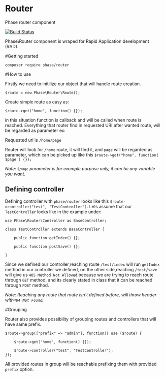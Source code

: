 # Router
Phase router component

[![Build Status](https://travis-ci.org/PhaseComponents/Router.svg?branch=master)](https://travis-ci.org/PhaseComponents/Router)

Phase\Router component is wraped for Rapid Application development (RAD). 

#Getting started

`composer require phase/router`


#How to use

Firstly we need to initilize our object that will handle route creation.

`$route = new Phase\Router\Route();`

Create simple route as easy as:

`$route->get("home", function() {});`

in this situation function is callback and will be called when route is reached. Everything that router find in requested URI after wanted route, will be regarded as parameter ex:

Requested uri is `/home/page`

Router will look for `/home` route, it will find it, and `page` will be regarded as parameter, which can be picked up like this `$route->get("home", function( $page ) {});`

*Note: `$page` parameter is for example purpose only, it can be any variable you want.*

## Defining controller

Defining controller with `phase/router` looks like this `$route->controller("test", "TestController")`.
Lets assume that our `TestController` looks like in the example under:


    use Phase\Router\Controller as BaseController;

    class TestController extends BaseController {

        public function getIndex() {};
    
        public function postSave() {};

    }  

Since we defined our controller,reaching route `/test/index` will run `getIndex` method in our controller we defined, on the other side,reaching `/test/save` will give us `405 Method Not Allowed` because we are trying to reach route through `GET` method, and its clearly stated in class that it can be reached through `POST` method.

*Note: Reaching any route that route isn't defined before, will throw header with`404 Not Found`.*

#Grouping

Router also provides possibility of grouping routes and controllers that will have same prefix.


    $route->group(["prefix" => "admin"], function() use ($route) {
    
        $route->get("home", function() {});
    
        $route->controller("test", 'TestController');
    });
    
All provided routes in group will be reachable prefixing them with provided `prefix` option.


